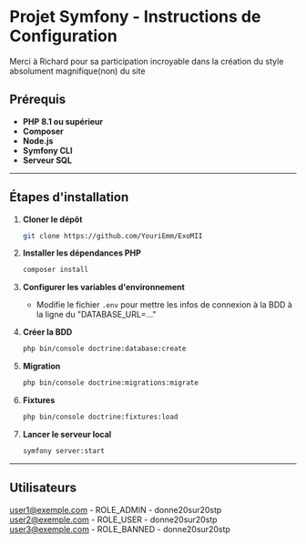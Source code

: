 # Projet Symfony - Instructions de Configuration

Merci à Richard pour sa participation incroyable dans la création du style absolument magnifique(non) du site

## Prérequis

- **PHP 8.1 ou supérieur**
- **Composer**
- **Node.js** 
- **Symfony CLI**
- **Serveur SQL**

---

## Étapes d'installation

1. **Cloner le dépôt**
   ```bash
   git clone https://github.com/YouriEmm/ExoMII
   ```

2. **Installer les dépendances PHP**
   ```bash
   composer install
   ```

3. **Configurer les variables d'environnement**
   - Modifie le fichier `.env` pour mettre les infos de connexion à la BDD à la ligne du  "DATABASE_URL=..."

4. **Créer la BDD**
   ```bash
   php bin/console doctrine:database:create
   ```

5. **Migration**
   ```bash
   php bin/console doctrine:migrations:migrate
   ```

6. **Fixtures**
   ```bash
   php bin/console doctrine:fixtures:load
   ```

7. **Lancer le serveur local**
     ```bash
     symfony server:start
     ```
---

## Utilisateurs

user1@exemple.com - ROLE_ADMIN - donne20sur20stp
user2@exemple.com - ROLE_USER - donne20sur20stp
user3@exemple.com - ROLE_BANNED - donne20sur20stp

